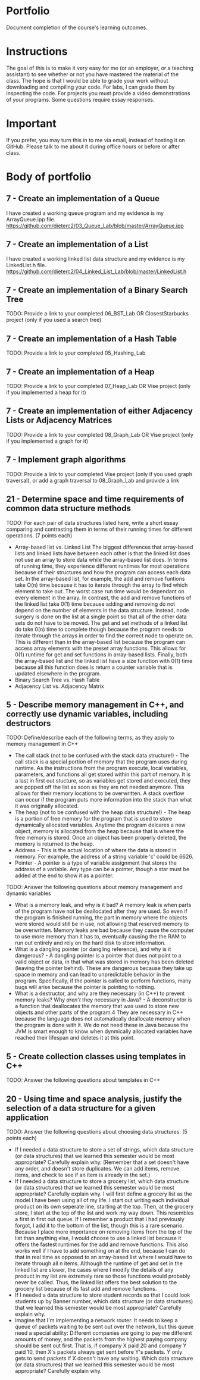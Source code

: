 Portfolio
=========
Document completion of the course's learning outcomes.

Instructions
====
The goal of this is to make it very easy for me (or an employer, or a teaching assistant) to see whether or not you have mastered the material of the class. The hope is that I would be able to grade your work without downloading and compiling your code. For labs, I can grade them by inspecting the code. For projects you must provide a video demonstrations of your programs. Some questions require essay responses.

Important
=========
If you prefer, you may turn this in to me via email, instead of hosting it on GitHub. Please talk to me about it during office hours or before or after class.

Body of portfolio
====

7 - Create an implementation of a Queue
----
I have created a working queue program and my evidence is my ArrayQueue.ipp file.
https://github.com/dieterc2/03_Queue_Lab/blob/master/ArrayQueue.ipp

7 - Create an implementation of a List
----
I have created a working linked list data structure and my evidence is my LinkedList.h file.
https://github.com/dieterc2/04_Linked_List_Lab/blob/master/LinkedList.h

7 - Create an implementation of a Binary Search Tree
----
TODO: Provide a link to your completed 06_BST_Lab OR ClosestStarbucks project (only if you used a search tree)

7 - Create an implementation of a Hash Table
----
TODO: Provide a link to your completed 05_Hashing_Lab

7 - Create an implementation of a Heap
----
TODO: Provide a link to your completed 07_Heap_Lab OR Vise project (only if you implemented a heap for it)

7 - Create an implementation of either Adjacency Lists or Adjacency Matrices
----
TODO: Provide a link to your completed 08_Graph_Lab OR Vise project (only if you implemented a graph for it)

7 - Implement graph algorithms
----
TODO: Provide a link to your completed Vise project (only if you used graph traversal), or add a graph traversal to 08_Graph_Lab and provide a link

21 - Determine space and time requirements of common data structure methods
-----
TODO: For each pair of data structures listed here, write a short essay comparing and contrasting them in terms of their running times for different operations. (7 points each)

* Array-based list vs. Linked List
	The biggest differences that array-based lists and linked lists have between each other is that the linked list does not use an array to store data while the array-based list does. In terms of running time, they 
	experience different runtimes for most operations because of their structures and how the program can access each data set. In the array-based list, for example, the add and remove funtions take O(n) time because 
	it has to iterate through the array to find which element to take out. The worst case run time would be dependant on every element in the array. In contrast, the add and remove functions of the linked list take 0(1)
	time because adding and removing do not depend on the number of elements in the data structure. Instead, node surgery is done on the list at a single point so that all of the other data sets do not have to be moved. 
	The get and set methods of a linked list do take 0(n) time to complete though because the program needs to iterate through the arrays in order to find the correct node to operate on. This is different than in the 
	array-based list because the program can access array elements with the preset array functions. This allows for 0(1) runtime for get and set functions in array-based lists. Finally, both the array-based list and the
	linked list have a size function with 0(1) time because all this function does is return a counter variable that is updated elsewhere in the program. 
* Binary Search Tree vs. Hash Table
* Adjacency List vs. Adjacency Matrix

5 - Describe memory management in C++, and correctly use dynamic variables, including destructors
----
TODO: Define/describe each of the following terms, as they apply to memory management in C++

* The call stack (not to be confused with the stack data structure!) - The call stack is a special portion of memory that the program uses during runtime. As the instructions from the program execute, local variables, parameters,
	and functions all get stored within this part of memory. It is a last in first out stucture, so as variables get stored and executed, they are popped off the list as soon as they are not needed anymore. This allows for their
	memory locations to be overwritten. A stack overflow can occur if the program puts more information into the stack than what it was originally allocated. 
* The heap (not to be confused with the heap data structure!) - The heap is a portion of free memory for the program that is used to store dynamically allocated variables. Anytime the program delcares a new object, memory
	is allocated from the heap because that is where the free memory is stored. Once an object has been properly deleted, the memory is returned to the heap.
* Address - This is the actual location of where the data is stored in memory. For example, the address of a string variable 'c' could be 6626. 
* Pointer - A pointer is a type of variable assignment that stores the address of a variable. Any type can be a pointer, though a star must be added at the end to show it as a pointer. 

TODO: Answer the following questions about memory management and dynamic variables

* What is a memory leak, and why is it bad? A memory leak is when parts of the program have not be deallocated after they are used. So even if the program is finished running, the part in memory where the objects were stored would still
	be in use, not allowing that reserved memory to be overwritten. Memory leaks are bad because they cause the computer to use more memory than it has to, eventually causing the the RAM to run out entirely and rely on the hard disk to 
	store information.
* What is a dangling pointer (or dangling reference), and why is it dangerous? - A dangling pointer is a pointer that does not point to a valid object or data, in that what was stored in memory has been deleted (leaving the pointer behind). These are
	dangerous because they take up space in memory and can lead to unpredictable behavior in the program. Specifically, if the pointer is called to perform functions, many bugs will arise because the pointer is pointing to nothing. 
* What is a destructor, and why are they necessary (in C++) to prevent memory leaks? Why *aren't* they necessary in Java? - A deconstructor is a function that deallocates the memory that was used to store new objects and other parts of the program.4
	They are necessary in C++ because the language does not automatically deallocate memory when the program is done with it. We do not need these in Java because the JVM is smart enough to know when dynmically allocated variables have reached
	their lifespan and deletes it at this point. 

5 - Create collection classes using templates in C++
----
TODO: Answer the following questions about templates in C++


20 - Using time and space analysis, justify the selection of a data structure for a given application
----
TODO: Answer the following questions about choosing data structures. (5 points each)

* If I needed a data structure to store a set of strings, which data structure (or data structures) that we learned this semester would be most appropriate? Carefully explain why. (Remember that a set doesn't have any order, and doesn't store duplicates. We can add items, remove items, and check to see if an item is already in the set.)
* If I needed a data structure to store a grocery list, which data structure (or data structures) that we learned this semester would be most appropriate? Carefully explain why.
	I will first define a grocery list as the model I have been using all of my life. I start out writing each individual product on its own seperate line, starting at the top. Then, at the grocery store, I start at the top of the list and work my way down. This resembles a first in first out queue. If I remember
	a product that I had previously forgot, I add it to the bottom of the list, though this is a rare scenario. Because I place more importance on removing items from the top of the list than anything else, I would choose to use a linked list because it offers the fastest runtimes for the add and remove functions. This
	also works well if I have to add something on at the end, because I can do that in real time as opposed to an array-based list where I would have to iterate through all n items. Although the runtime of get and set in the linked list are slower, the cases where I modify the details of any product in my list are extremely rare
	so those functions would probably never be called. Thus, the linked list offers the best solution to the grocery list because of its fast add and remove functions. 
* If I needed a data structure to store student records so that I could look students up by Banner number, which data structure (or data structures) that we learned this semester would be most appropriate? Carefully explain why.
* Imagine that I'm implementing a network router. It needs to keep a queue of packets waiting to be sent out over the network, but this queue need a special ability: Different companies are going to pay me different amounts of money, and the packets from the highest paying company should be sent out first. That is, if company X paid 20 and company Y paid 10, then X's packets always get sent before Y's packets. Y only gets to send packets if X doesn't have any waiting. Which data structure (or data structures) that we learned this semester would be most appropriate? Carefully explain why.
